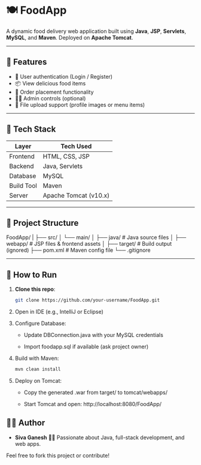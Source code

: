 # 🍽️ FoodApp

A dynamic food delivery web application built using **Java**, **JSP**, **Servlets**, **MySQL**, and **Maven**. Deployed on **Apache Tomcat**.

---

## 🚀 Features

- 🔐 User authentication (Login / Register)
- 📦 View delicious food items
- 🛒 Order placement functionality
- 🧑‍💻 Admin controls (optional)
- 📸 File upload support (profile images or menu items)

---

## 🧰 Tech Stack

| Layer       | Tech Used                    |
|-------------|------------------------------|
| Frontend    | HTML, CSS, JSP               |
| Backend     | Java, Servlets               |
| Database    | MySQL                        |
| Build Tool  | Maven                        |
| Server      | Apache Tomcat (v10.x)        |

---

## 📂 Project Structure
FoodApp/
|
├── src/
│ └── main/
│ ├── java/ # Java source files
│ ├── webapp/ # JSP files & frontend assets
│
├── target/ # Build output (ignored)
├── pom.xml # Maven config file
└── .gitignore


---

## 🏁 How to Run

1. **Clone this repo**:
   ```bash
   git clone https://github.com/your-username/FoodApp.git

2. Open in IDE (e.g., IntelliJ or Eclipse)

3. Configure Database:

    - Update DBConnection.java with your MySQL credentials

    - Import foodapp.sql if available (ask project owner)

4. Build with Maven:

    ```bash
    mvn clean install
    ```
5. Deploy on Tomcat:

    - Copy the generated .war from target/ to tomcat/webapps/

    - Start Tomcat and open:
      http://localhost:8080/FoodApp/

## 🙋‍♂️ Author

- **Siva Ganesh** 👨‍💻
  Passionate about Java, full-stack development, and web apps.

Feel free to fork this project or contribute!
